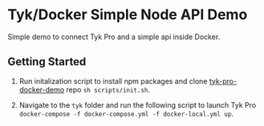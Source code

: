 # Tyk/Docker Simple Node API Demo
Simple demo to connect Tyk Pro and a simple api inside Docker.


## Getting Started
1. Run initalization script to install npm packages and clone [tyk-pro-docker-demo](https://github.com/TykTechnologies/tyk-pro-docker-demo) repo `sh scripts/init.sh`.

2. Navigate to the `tyk` folder and run the following script to launch Tyk Pro `docker-compose -f docker-compose.yml -f docker-local.yml up`.
